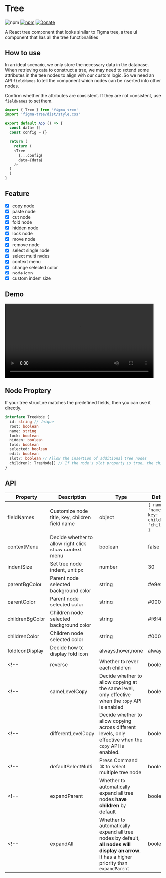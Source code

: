 # Tree

![npm](https://img.shields.io/npm/dm/figma-tree) [![npm](https://img.shields.io/npm/v/figma-tree.svg)](https://www.npmjs.com/package/figma-tree) [![Donate](https://img.shields.io/badge/Donate-PayPal-green.svg)](https://paypal.me/noxxxxxxx)

A React tree component that looks similar to Figma tree, a tree ui component that has all the tree functionalities

## How to use

In an ideal scenario, we only store the necessary data in the database. When retrieving data to construct a tree, we may need to extend some attributes in the tree nodes to align with our custom logic. So we need an API `fieldNames` to tell the component which nodes can be inserted into other nodes.

Confirm whether the attributes are consistent. If they are not consistent, use `fieldNames` to set them.

```js
import { Tree } from 'figma-tree'
import 'figma-tree/dist/style.css'

export default App () => {
  const data= []
  const config = {}

  return (
    return (
    <Tree
      {...config}
      data={data}
    />
  )
  )
}
```

## Feature

- [x] copy node
- [x] paste node
- [x] cut node
- [x] fold node
- [x] hidden node
- [x] lock node
- [x] move node
- [x] remove node
- [x] select single node
- [x] select multi nodes
- [x] context menu
- [x] change selected color
- [x] node icon
- [x] custom indent size

## Demo

<video height="240" controls>
  <source src="https://raw.githubusercontent.com/noxxxxxxxx/tree/main/demo/figma-tree.mov" type="video/mov">
</video>

## Node Proptery

If your tree structure matches the predefined fields, then you can use it directly.

```ts
interface TreeNode {
  id: string // Unique
  root: boolean
  name: string
  lock: boolean
  hidden: boolean
  fold: boolean
  selected: boolean
  edit: boolean
  slot?: boolean // Allow the insertion of additional tree nodes
  children?: TreeNode[] // If the node's slot property is true, the children property will be set
}
```

## API

| Property           | Description                                                                                                                                  | Type              | Default                                             | Version |
| ------------------ | -------------------------------------------------------------------------------------------------------------------------------------------- | ----------------- | --------------------------------------------------- | ------- |
| fieldNames         | Customize node title, key, children field name                                                                                               | object            | `{ name: 'name', key: 'id', children: 'children' }` |         |
| contextMenu        | Decide whether to allow right click show context menu                                                                                        | boolean           | false                                               |         |
| indentSize         | Set tree node indent, unit:px                                                                                                                | number            | 30                                                  |         |
| parentBgColor      | Parent node selected background color                                                                                                        | string            | #e9e9e9                                             |         |
| parentColor        | Parent node selected color                                                                                                                   | string            | #000                                                |         |
| childrenBgColor    | Children node selected background color                                                                                                      | string            | #f6f4f4                                             |         |
| childrenColor      | Children node selected color                                                                                                                 | string            | #000                                                |         |
| foldIconDisplay    | Decide how to display fold icon                                                                                                              | always,hover,none | always                                              |         |
<!-- | reverse            | Whether to rever each children                                                                                                               | boolean           | false                                               |         | -->
<!-- | sameLevelCopy      | Decide whether to allow copying at the same level, only effective when the `copy` API is enabled                                             | boolean           | false                                               |         | -->
<!-- | differentLevelCopy | Decide whether to allow copying across different levels, only effective when the `copy` API is enabled.                                      | boolean           | false                                               |         | -->
<!-- | defaultSelectMulti | Press Command ⌘ to select multiple tree node                                                                                                 | boolean           | false                                               |         | -->
<!-- | expandParent       | Whether to automatically expand all tree nodes **have children** by default                                                                  | boolean           | true                                                |         | -->
<!-- | expandAll          | Whether to automatically expand all tree nodes by default, **all nodes will display an arrow**. It has a higher priority than `expandParent` | boolean           | false                                               |         | -->

<!-- ## Methods

| Name             | Description                      | Params  | Value        | Version |
| ---------------- | -------------------------------- | ------- | ------------ | ------- |
| getData          | get tree data                    | -       | `TreeNode[]` |         |
| findNodeById     | get tree node data               | node id | `TreeNode`   |         |
| findNodeByAnchor | get tree node data               | node id | `TreeNode`   |         |
| extendProperty   | add custom property to tree node | node id | `TreeNode`   |         | -->
